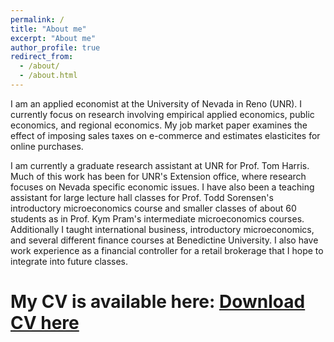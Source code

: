 ```yaml
---
permalink: /
title: "About me"
excerpt: "About me"
author_profile: true
redirect_from: 
  - /about/
  - /about.html
---
```


I am an applied economist at the University of Nevada in Reno (UNR). I currently focus on research involving empirical applied economics, public economics, and regional economics. My job market paper examines the effect of imposing sales taxes on e-commerce and estimates elasticites for online purchases.


I am currently a graduate research assistant at UNR for Prof. Tom Harris. Much of this work has been for UNR's Extension office, where research focuses on Nevada specific economic issues. I have also been a teaching assistant for large lecture hall classes for Prof. Todd Sorensen's introductory microeconomics course and smaller classes of about 60 students as in Prof. Kym Pram's intermediate microeconomics courses. Additionally I taught international business, introductory microeconomics, and several different finance courses at Benedictine University. I also have work experience as a financial controller for a retail brokerage that I hope to integrate into future classes.


# My CV is available here: [Download CV here](https://github.com/rchicola/rchicola.github.io/blob/master/files/Randall%20Chicola%20Resume%202024%20wChugach-Updated%2011-30-2024%20RC%20updated.docx)

